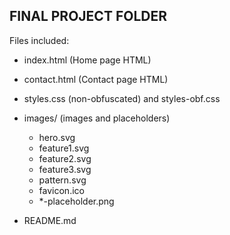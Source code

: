 FINAL PROJECT FOLDER 
-------------------------------------------------------

Files included:
- index.html           (Home page HTML)
- contact.html         (Contact page HTML)
- styles.css (non-obfuscated) and styles-obf.css           
- images/              (images and placeholders)
  - hero.svg
  - feature1.svg
  - feature2.svg
  - feature3.svg
  - pattern.svg
  - favicon.ico
  - *-placeholder.png  

- README.md          



